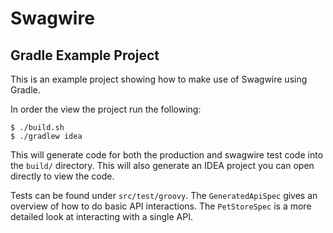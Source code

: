 # Swagwire

## Gradle Example Project

This is an example project showing how to make use of Swagwire using Gradle.

In order the view the project run the following:

```
$ ./build.sh
$ ./gradlew idea
```

This will generate code for both the production and swagwire test code into the `build/` directory.  This will also generate an IDEA project you can open directly to view the code.

Tests can be found under `src/test/groovy`.  The `GeneratedApiSpec` gives an overview of how to do basic API interactions.  The `PetStoreSpec` is a more detailed look at interacting with a single API.
